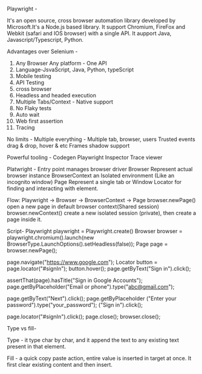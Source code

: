 Playwright - 

It's an open source, cross browser automation library developed by Microsoft.It's a Node.js based library. 
It support Chromium, FireFox and Webkit (safari and IOS browser) with a single API. 
It aupport Java, Javascript/Typescript, Python.

Advantages over Selenium -
1. Any Browser Any platform - One API 
2. Language-JsvaScript, Java, Python, typeScript 
3. Mobile testing 
4. API Testing 
5. cross browser 
6. Headless and headed execution 
7. Multiple Tabs/Context - Native support 
8. No Flaky tests 
9. Auto wait 
10. Web first assertion 
11. Tracing

No limits - 
Multiple everything - Multiple tab, browser, users Trusted events drag & drop, hover & etc 
Frames shadow support 

Powerful tooling - 
Codegen 
Playwright Inspector 
Trace viewer 

Platwright - Entry point manages browser driver 
Browser Represent actual browser instance BrowserContext an Isolated environment (Like an incognito window) 
Page Represent a single tab or Window 
Locator for finding and interacting with element. 

Flow: Playwright -> Browser -> BrowserContext -> Page browser.newPage() open a new page in default 
browser context(Shared session) 
browser.newContext() create a new isolated session (private), then create a page inside it.


Script- 
Playwright playwright = Playwright.create()
Browser browser = playwright.chromium().launch(new BrowserType.LaunchOptions().setHeadless(false)); 
Page page = browser.newPage();

page.navigate("https://www.google.com"); 
Locator button = page.locator("#signIn"); button.hover(); 
page.getByText("Sign in").click();

assertThat(page).hasTitle("Sign in Google Accounts"); page.getByPlaceholder("Email or phone").type("abc@gmail.com");

page.getByText("Next").click(); 
page.getByPlaceholder ("Enter your password").type("your_password"); ("Sign in").click(); 

page.locator("#signIn").click(); 
page.close(); 
browser.close(); 

Type vs fill- 

Type - it type char by char, and it append the text to any existing text present in that element. 

Fill - a quick copy paste action, entire value is inserted in target at once. It first clear existing content and then insert.

